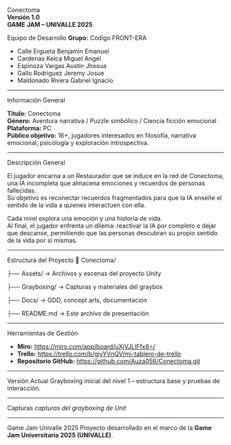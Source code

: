  Conectoma  
**Versión 1.0**  
**GAME JAM – UNIVALLE 2025**  

 Equipo de Desarrollo
**Grupo:** Código FRONT-ERA  

- Calle Ergueta Benjamin Emanuel  
- Cardenas Kelca Miguel Angel  
- Espinoza Vargas Austin Jhosua  
- Gallo Rodriguez Jeremy Josue  
- Maldonado Rivera Gabriel Ignacio  

---
Información General

**Título:** Conectoma  
**Género:** Aventura narrativa / Puzzle simbólico / Ciencia ficción emocional  
**Plataforma:** PC  
**Público objetivo:** 16+, jugadores interesados en filosofía, narrativa emocional, psicología y exploración introspectiva.

---
 Descripción General

El jugador encarna a un Restaurador que se induce en la red de Conectoma, una IA incompleta que almacena emociones y recuerdos de personas fallecidas.  
Su objetivo es reconectar recuerdos fragmentados para que la IA enseñe el sentido de la vida a quienes interactúen con ella.  

Cada nivel explora una emoción y una historia de vida.  
Al final, el jugador enfrenta un dilema: reactivar la IA por completo o dejar que descanse, permitiendo que las personas descubran su propio sentido de la vida por sí mismas.

---

Estructura del Proyecto
📁 Conectoma/

├── Assets/ → Archivos y escenas del proyecto Unity

├── Grayboxing/ → Capturas y materiales del graybox

├── Docs/ → GDD, concept arts, documentación

├── README.md → Este archivo de presentación

---

Herramientas de Gestión

- **Miro:** https://miro.com/app/board/uXjVJLIFfx8=/  
- **Trello:** https://trello.com/b/giyYVnQV/mi-tablero-de-trello
- **Repositorio GitHub:** https://github.com/Auza056/Conectoma.git

---

Versión Actual
Grayboxing inicial del nivel 1 – estructura base y pruebas de interacción.

---

Capturas
_capturas del grayboxing de Unit_

---

Game Jam Univalle 2025
Proyecto desarrollado en el marco de la **Game Jam Universitaria 2025 (UNIVALLE)**.
